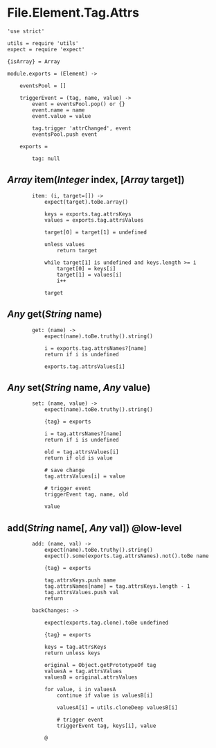 File.Element.Tag.Attrs
======================

	'use strict'

	utils = require 'utils'
	expect = require 'expect'

	{isArray} = Array

	module.exports = (Element) ->

		eventsPool = []

		triggerEvent = (tag, name, value) ->
			event = eventsPool.pop() or {}
			event.name = name
			event.value = value

			tag.trigger 'attrChanged', event
			eventsPool.push event

		exports =

			tag: null

*Array* item(*Integer* index, [*Array* target])
-----------------------------------------------

			item: (i, target=[]) ->
				expect(target).toBe.array()

				keys = exports.tag.attrsKeys
				values = exports.tag.attrsValues

				target[0] = target[1] = undefined

				unless values
					return target

				while target[1] is undefined and keys.length >= i
					target[0] = keys[i]
					target[1] = values[i]
					i++

				target

*Any* get(*String* name)
------------------------

			get: (name) ->
				expect(name).toBe.truthy().string()

				i = exports.tag.attrsNames?[name]
				return if i is undefined

				exports.tag.attrsValues[i]

*Any* set(*String* name, *Any* value)
-------------------------------------

			set: (name, value) ->
				expect(name).toBe.truthy().string()

				{tag} = exports

				i = tag.attrsNames?[name]
				return if i is undefined

				old = tag.attrsValues[i]
				return if old is value

				# save change
				tag.attrsValues[i] = value

				# trigger event
				triggerEvent tag, name, old

				value

add(*String* name[, *Any* val]) @low-level
------------------------------------------

			add: (name, val) ->
				expect(name).toBe.truthy().string()
				expect().some(exports.tag.attrsNames).not().toBe name

				{tag} = exports

				tag.attrsKeys.push name
				tag.attrsNames[name] = tag.attrsKeys.length - 1
				tag.attrsValues.push val
				return

			backChanges: ->

				expect(exports.tag.clone).toBe undefined

				{tag} = exports

				keys = tag.attrsKeys
				return unless keys

				original = Object.getPrototypeOf tag
				valuesA = tag.attrsValues
				valuesB = original.attrsValues

				for value, i in valuesA
					continue if value is valuesB[i]

					valuesA[i] = utils.cloneDeep valuesB[i]

					# trigger event
					triggerEvent tag, keys[i], value

				@